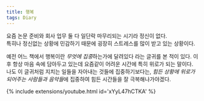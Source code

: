 ```yaml
---
title: 행복
tags: Diary
---
```


<!--more-->

요즘 논문 준비와 회사 업무 둘 다 일단락 마무리되는 시기라 정신이 없다.  
특히나 정신없는 상황에 민감하기 때문에 굉장히 스트레스를 많이 받고 있는 상황이다.  

예전 어느 책에서 행복이란 *무엇에 집중*하는가에 달려있다 라는 글귀를 본 적이 있다. 이후 항상 마음 속에 담아두고 있는데 요즘같이 어려운 시간에 특히 위로가 되는 말이다. 나도 이 글귀처럼 지치는 일들을 자아내는 것들에 집중하기보다는, *힘든 상황에 위로가 되어주는 사람들과 음악들*에 집중하여 힘든 시간들을 잘 극복해나가야겠다.


{% include extensions/youtube.html id='xYyL47hCTKA' %}
